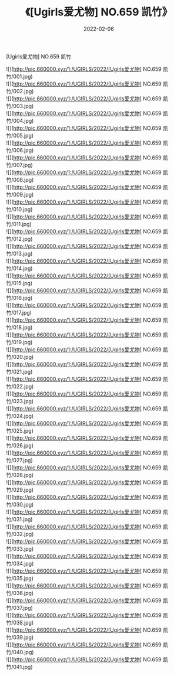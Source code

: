 ﻿---
layout: post
title:  《[Ugirls爱尤物] NO.659 凯竹》
date:   2022-02-06
img: http://pic.660000.xyz/1:/UGIRLS/2022/[Ugirls爱尤物] NO.659 凯竹/000.jpg
categories: [美女, 清纯, 唯美]
---

[Ugirls爱尤物] NO.659 凯竹

 ![](http://pic.660000.xyz/1:/UGIRLS/2022/[Ugirls爱尤物] NO.659 凯竹/001.jpg) <br>![](http://pic.660000.xyz/1:/UGIRLS/2022/[Ugirls爱尤物] NO.659 凯竹/002.jpg) <br>![](http://pic.660000.xyz/1:/UGIRLS/2022/[Ugirls爱尤物] NO.659 凯竹/003.jpg) <br>![](http://pic.660000.xyz/1:/UGIRLS/2022/[Ugirls爱尤物] NO.659 凯竹/004.jpg) <br>![](http://pic.660000.xyz/1:/UGIRLS/2022/[Ugirls爱尤物] NO.659 凯竹/005.jpg) <br>![](http://pic.660000.xyz/1:/UGIRLS/2022/[Ugirls爱尤物] NO.659 凯竹/006.jpg) <br>![](http://pic.660000.xyz/1:/UGIRLS/2022/[Ugirls爱尤物] NO.659 凯竹/007.jpg) <br>![](http://pic.660000.xyz/1:/UGIRLS/2022/[Ugirls爱尤物] NO.659 凯竹/008.jpg) <br>![](http://pic.660000.xyz/1:/UGIRLS/2022/[Ugirls爱尤物] NO.659 凯竹/009.jpg) <br>![](http://pic.660000.xyz/1:/UGIRLS/2022/[Ugirls爱尤物] NO.659 凯竹/010.jpg) <br>![](http://pic.660000.xyz/1:/UGIRLS/2022/[Ugirls爱尤物] NO.659 凯竹/011.jpg) <br>![](http://pic.660000.xyz/1:/UGIRLS/2022/[Ugirls爱尤物] NO.659 凯竹/012.jpg) <br>![](http://pic.660000.xyz/1:/UGIRLS/2022/[Ugirls爱尤物] NO.659 凯竹/013.jpg) <br>![](http://pic.660000.xyz/1:/UGIRLS/2022/[Ugirls爱尤物] NO.659 凯竹/014.jpg) <br>![](http://pic.660000.xyz/1:/UGIRLS/2022/[Ugirls爱尤物] NO.659 凯竹/015.jpg) <br>![](http://pic.660000.xyz/1:/UGIRLS/2022/[Ugirls爱尤物] NO.659 凯竹/016.jpg) <br>![](http://pic.660000.xyz/1:/UGIRLS/2022/[Ugirls爱尤物] NO.659 凯竹/017.jpg) <br>![](http://pic.660000.xyz/1:/UGIRLS/2022/[Ugirls爱尤物] NO.659 凯竹/018.jpg) <br>![](http://pic.660000.xyz/1:/UGIRLS/2022/[Ugirls爱尤物] NO.659 凯竹/019.jpg) <br>![](http://pic.660000.xyz/1:/UGIRLS/2022/[Ugirls爱尤物] NO.659 凯竹/020.jpg) <br>![](http://pic.660000.xyz/1:/UGIRLS/2022/[Ugirls爱尤物] NO.659 凯竹/021.jpg) <br>![](http://pic.660000.xyz/1:/UGIRLS/2022/[Ugirls爱尤物] NO.659 凯竹/022.jpg) <br>![](http://pic.660000.xyz/1:/UGIRLS/2022/[Ugirls爱尤物] NO.659 凯竹/023.jpg) <br>![](http://pic.660000.xyz/1:/UGIRLS/2022/[Ugirls爱尤物] NO.659 凯竹/024.jpg) <br>![](http://pic.660000.xyz/1:/UGIRLS/2022/[Ugirls爱尤物] NO.659 凯竹/025.jpg) <br>![](http://pic.660000.xyz/1:/UGIRLS/2022/[Ugirls爱尤物] NO.659 凯竹/026.jpg) <br>![](http://pic.660000.xyz/1:/UGIRLS/2022/[Ugirls爱尤物] NO.659 凯竹/027.jpg) <br>![](http://pic.660000.xyz/1:/UGIRLS/2022/[Ugirls爱尤物] NO.659 凯竹/028.jpg) <br>![](http://pic.660000.xyz/1:/UGIRLS/2022/[Ugirls爱尤物] NO.659 凯竹/029.jpg) <br>![](http://pic.660000.xyz/1:/UGIRLS/2022/[Ugirls爱尤物] NO.659 凯竹/030.jpg) <br>![](http://pic.660000.xyz/1:/UGIRLS/2022/[Ugirls爱尤物] NO.659 凯竹/031.jpg) <br>![](http://pic.660000.xyz/1:/UGIRLS/2022/[Ugirls爱尤物] NO.659 凯竹/032.jpg) <br>![](http://pic.660000.xyz/1:/UGIRLS/2022/[Ugirls爱尤物] NO.659 凯竹/033.jpg) <br>![](http://pic.660000.xyz/1:/UGIRLS/2022/[Ugirls爱尤物] NO.659 凯竹/034.jpg) <br>![](http://pic.660000.xyz/1:/UGIRLS/2022/[Ugirls爱尤物] NO.659 凯竹/035.jpg) <br>![](http://pic.660000.xyz/1:/UGIRLS/2022/[Ugirls爱尤物] NO.659 凯竹/036.jpg) <br>![](http://pic.660000.xyz/1:/UGIRLS/2022/[Ugirls爱尤物] NO.659 凯竹/037.jpg) <br>![](http://pic.660000.xyz/1:/UGIRLS/2022/[Ugirls爱尤物] NO.659 凯竹/038.jpg) <br>![](http://pic.660000.xyz/1:/UGIRLS/2022/[Ugirls爱尤物] NO.659 凯竹/039.jpg) <br>![](http://pic.660000.xyz/1:/UGIRLS/2022/[Ugirls爱尤物] NO.659 凯竹/040.jpg) <br>![](http://pic.660000.xyz/1:/UGIRLS/2022/[Ugirls爱尤物] NO.659 凯竹/041.jpg) <br>
